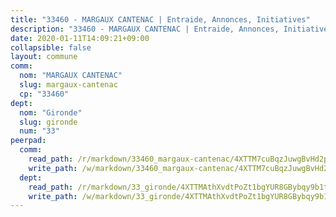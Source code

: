 ```yaml
---
title: "33460 - MARGAUX CANTENAC | Entraide, Annonces, Initiatives"
description: "33460 - MARGAUX CANTENAC | Entraide, Annonces, Initiatives"
date: 2020-01-11T14:09:21+09:00
collapsible: false
layout: commune
comm:
  nom: "MARGAUX CANTENAC"
  slug: margaux-cantenac
  cp: "33460"
dept:
  nom: "Gironde"
  slug: gironde
  num: "33"
peerpad:
  comm:
    read_path: /r/markdown/33460_margaux-cantenac/4XTTM7cuBqzJuwgBvHd2pJioTveM8G4B3WFjA8VJbTqFQ2HgN
    write_path: /w/markdown/33460_margaux-cantenac/4XTTM7cuBqzJuwgBvHd2pJioTveM8G4B3WFjA8VJbTqFQ2HgN-K3TgUU7ftZcFemsQKKnexTJEmNeUwQPkSgnemCRADyuwDxH2NMiWAr1oWusgeKheWkva256sVZLoyaTWXeF6GXSAidD6cE6Zudc6YPUC9MzTNTYYJ5fLNCaAE6YoRTzbHwXGgePC
  dept:
    read_path: /r/markdown/33_gironde/4XTTMAthXvdtPoZt1bgYUR8GBybqy9b1tLUaaKDw5iKj57LRt
    write_path: /w/markdown/33_gironde/4XTTMAthXvdtPoZt1bgYUR8GBybqy9b1tLUaaKDw5iKj57LRt-K3TgU8ogmN5s8hbKrZhkV9P1KQiFepNWXjoYRvdMTW1jt7eRXTmrjG677tN9mcUTsALjzYGgb8mvcrYPJn2Jd8cTiBmF9aZcbgdcQL1kzCPJnSf6X8tpEcGPdTr5qT6cQqEpt6oQ
---
```


